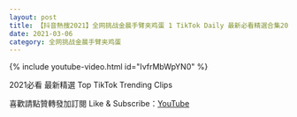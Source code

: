 ```yaml
---
layout: post
title: 【抖音熱搜2021】全网挑战金晨手臂夹鸡蛋 1 TikTok Daily 最新必看精選合集2021 03 06
date: 2021-03-06
category: 全网挑战金晨手臂夹鸡蛋
---
```


{% include youtube-video.html id="IvfrMbWpYN0" %}

2021必看 最新精選 Top TikTok Trending Clips

喜歡請點贊轉發加訂閱 Like & Subscribe：[YouTube](https://www.youtube.com/channel/UCAoR7VcanIPd04uEq_GIylA/videos)

